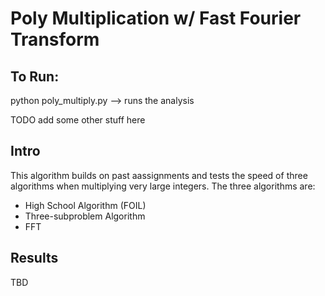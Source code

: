 # Poly Multiplication w/ Fast Fourier Transform
## To Run:
python poly_multiply.py --> runs the analysis

TODO add some other stuff here

## Intro
This algorithm builds on past aassignments and tests the speed of three algorithms when multiplying very large integers.
The three algorithms are:

* High School Algorithm (FOIL)
* Three-subproblem Algorithm
* FFT

## Results
TBD

